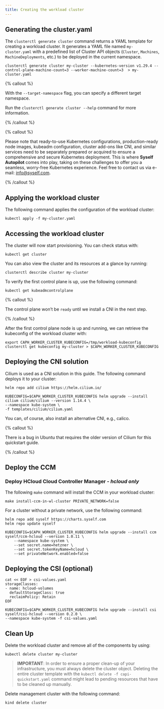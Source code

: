 ```yaml
---
title: Creating the workload cluster
---
```


## Generating the cluster.yaml

The `clusterctl generate cluster` command returns a YAML template for creating a workload cluster.
It generates a YAML file named `my-cluster.yaml` with a predefined list of Cluster API objects (`Cluster`, `Machines`, `MachineDeployments`, etc.) to be deployed in the current namespace.

```shell
clusterctl generate cluster my-cluster --kubernetes-version v1.29.4 --control-plane-machine-count=3 --worker-machine-count=3  > my-cluster.yaml
```

{% callout %}

With the `--target-namespace` flag, you can specify a different target namespace.

Run the `clusterctl generate cluster --help` command for more information.

{% /callout %}

{% callout %}

Please note that ready-to-use Kubernetes configurations, production-ready node images, kubeadm configuration, cluster add-ons like CNI, and similar services need to be separately prepared or acquired to ensure a comprehensive and secure Kubernetes deployment. This is where **Syself Autopilot** comes into play, taking on these challenges to offer you a seamless, worry-free Kubernetes experience. Feel free to contact us via e-mail: <info@syself.com>.

{% /callout %}

## Applying the workload cluster

The following command applies the configuration of the workload cluster:

```shell
kubectl apply -f my-cluster.yaml
```

## Accessing the workload cluster

The cluster will now start provisioning. You can check status with:

```shell
kubectl get cluster
```

You can also view the cluster and its resources at a glance by running:

```shell
clusterctl describe cluster my-cluster
```

To verify the first control plane is up, use the following command:

```shell
kubectl get kubeadmcontrolplane
```

{% callout %}

The control plane won’t be `ready` until we install a CNI in the next step.

{% /callout %}

After the first control plane node is up and running, we can retrieve the kubeconfig of the workload cluster with:

```shell
export CAPH_WORKER_CLUSTER_KUBECONFIG=/tmp/workload-kubeconfig
clusterctl get kubeconfig my-cluster > $CAPH_WORKER_CLUSTER_KUBECONFIG
```

## Deploying the CNI solution

Cilium is used as a CNI solution in this guide. The following command deploys it to your cluster:

```shell
helm repo add cilium https://helm.cilium.io/

KUBECONFIG=$CAPH_WORKER_CLUSTER_KUBECONFIG helm upgrade --install cilium cilium/cilium --version 1.14.4 \
--namespace kube-system \
-f templates/cilium/cilium.yaml
```

You can, of course, also install an alternative CNI, e.g., calico.

{% callout %}

There is a bug in Ubuntu that requires the older version of Cilium for this quickstart guide.

{% /callout %}

## Deploy the CCM

### Deploy HCloud Cloud Controller Manager - _hcloud only_

The following `make` command will install the CCM in your workload cluster:

`make install-ccm-in-wl-cluster PRIVATE_NETWORK=false`

For a cluster without a private network, use the following command:

```shell
helm repo add syself https://charts.syself.com
helm repo update syself

KUBECONFIG=$CAPH_WORKER_CLUSTER_KUBECONFIG helm upgrade --install ccm syself/ccm-hcloud --version 1.0.11 \
	--namespace kube-system \
	--set secret.name=hetzner \
	--set secret.tokenKeyName=hcloud \
	--set privateNetwork.enabled=false
```

## Deploying the CSI (optional)

```shell
cat << EOF > csi-values.yaml
storageClasses:
- name: hcloud-volumes
  defaultStorageClass: true
  reclaimPolicy: Retain
EOF

KUBECONFIG=$CAPH_WORKER_CLUSTER_KUBECONFIG helm upgrade --install csi syself/csi-hcloud --version 0.2.0 \
--namespace kube-system -f csi-values.yaml
```

## Clean Up

Delete the workload cluster and remove all of the components by using:

```shell
kubectl delete cluster my-cluster
```

> **IMPORTANT**: In order to ensure a proper clean-up of your infrastructure, you must always delete the cluster object. Deleting the entire cluster template with the `kubectl delete -f capi-quickstart.yaml` command might lead to pending resources that have to be cleaned up manually.

Delete management cluster with the following command:

```shell
kind delete cluster
```
